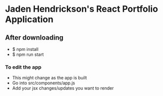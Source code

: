 # Jaden Hendrickson's React Portfolio Application

## After downloading
- $ npm install
- $ npm run start

### To edit the app
- This might change as the app is built
- Go into src/components/app.js
- Add your jsx changes/updates you want to render






